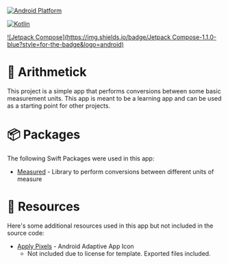[![Android Platform](https://img.shields.io/badge/Platform-android-green?style=for-the-badge)](https://www.android.com)

[![Kotlin](https://img.shields.io/badge/Kotlin-1.5.31-purple?style=for-the-badge&logo=android)](https://kotlinlang.org)

[![Jetpack Compose](https://img.shields.io/badge/Jetpack Compose-1.1.0-blue?style=for-the-badge&logo=android)](https://developer.android.com/jetpack/compose?gclid=Cj0KCQjw9ZGYBhCEARIsAEUXITVjM5IdZZ7ATnJ6eVpGDbceXcQmfmezYOEwiGqidjpJeTZotepdU20aAqj5EALw_wcB&gclsrc=aw.ds)

# 🤖 Arithmetick

This project is a simple app that performs conversions between some basic measurement units. This app is meant to be a learning app and can be used as a starting point for other projects.

# 📦 Packages 

The following Swift Packages were used in this app: 

- [Measured](https://github.com/nacular/measured) - Library to perform conversions between different units of measure

#  🚧 Resources 

Here's some additional resources used in this app but not included in the source code:

- [Apply Pixels](https://applypixels.com/resource/android-adaptive-icon) - Android Adaptive App Icon
  - Not included due to license for template. Exported files included. 

